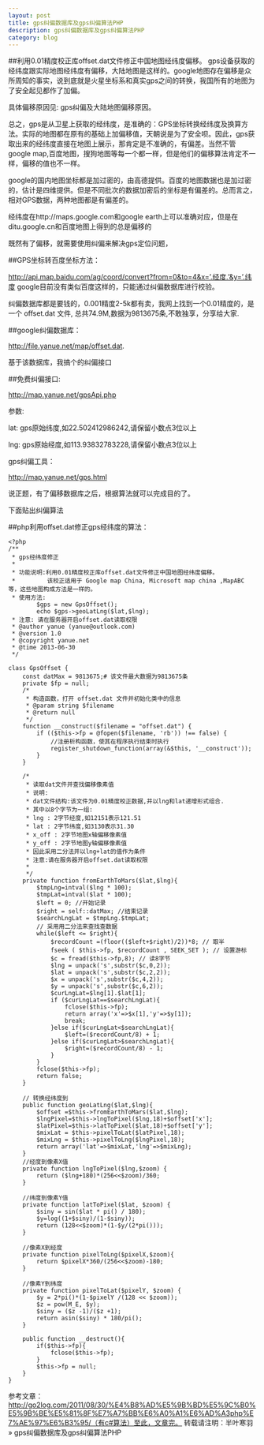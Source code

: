 ```yaml
---
layout: post
title: gps纠偏数据库及gps纠偏算法PHP
description: gps纠偏数据库及gps纠偏算法PHP
category: blog
---
```



##利用0.01精度校正库offset.dat文件修正中国地图经纬度偏移。
gps设备获取的经纬度跟实际地图经纬度有偏移，大陆地图是这样的。google地图存在偏移是众所周知的事实，说到底就是火星坐标系和真实gps之间的转换，我国所有的地图为了安全起见都作了加偏。

具体偏移原因见: gps纠偏及大陆地图偏移原因。

总之，gps是从卫星上获取的经纬度，是准确的：GPS坐标转换经纬度及换算方法。实际的地图都在原有的基础上加偏移值，天朝说是为了安全呗。因此，gps获取出来的经纬度直接在地图上展示，那肯定是不准确的，有偏差。当然不管google map,百度地图，搜狗地图等每一个都一样，但是他们的偏移算法肯定不一样，偏移的值也不一样。

google的国内地图坐标都是加过密的，由高德提供。百度的地图数据也是加过密的，估计是四维提供。但是不同批次的数据加密后的坐标是有偏差的。总而言之，相对GPS数据，两种地图都是有偏差的。

经纬度在http://maps.google.com和google earth上可以准确对应，但是在ditu.google.cn和百度地图上得到的总是偏移的

既然有了偏移，就需要使用纠偏来解决gps定位问题，

##GPS坐标转百度坐标方法：

http://api.map.baidu.com/ag/coord/convert?from=0&to=4&x=’.经度.’&y=’.纬度
google目前没有类似百度这样的，只能通过纠偏数据库进行校验。

纠偏数据库都是要钱的，0.001精度2-5k都有卖，我网上找到一个0.01精度的，是一个 offset.dat 文件, 总共74.9M,数据为9813675条,不敢独享，分享给大家.

##google纠偏数据库：

http://file.yanue.net/map/offset.dat.

基于该数据库，我搞个的纠偏接口

##免费纠偏接口: 

http://map.yanue.net/gpsApi.php

参数:

lat: gps原始纬度,如22.502412986242,请保留小数点3位以上

lng: gps原始经度,如113.93832783228,请保留小数点3位以上

gps纠偏工具：

http://map.yanue.net/gps.html

说正题，有了偏移数据库之后，根据算法就可以完成目的了。

下面贴出纠偏算法

##php利用offset.dat修正gps经纬度的算法：

	<?php
	/**
	 * gps经纬度修正
	 *
	 * 功能说明:利用0.01精度校正库offset.dat文件修正中国地图经纬度偏移。
	 *         该校正适用于 Google map China, Microsoft map china ,MapABC 等，这些地图构成方法是一样的。
	 * 使用方法:
			$gps = new GpsOffset();
			echo $gps->geoLatLng($lat,$lng);
	 * 注意: 请在服务器开启offset.dat读取权限
	 * @author yanue (yanue@outlook.com)
	 * @version 1.0
	 * @copyright yanue.net
	 * @time 2013-06-30
	 */

	class GpsOffset {
		const datMax = 9813675;# 该文件最大数据为9813675条
		private $fp = null;
		/*
		 * 构造函数，打开 offset.dat 文件并初始化类中的信息
		 * @param string $filename
		 * @return null
		 */
		function __construct($filename = "offset.dat") {
			if (($this->fp = @fopen($filename, 'rb')) !== false) {
				//注册析构函数，使其在程序执行结束时执行
				register_shutdown_function(array(&$this, '__construct'));
			}
		}

		/*
		 * 读取dat文件并查找偏移像素值
		 * 说明:
		 * dat文件结构:该文件为0.01精度校正数据,并以lng和lat递增形式组合.
		 * 其中以8个字节为一组:
		 * lng : 2字节经度,如12151表示121.51
		 * lat : 2字节纬度,如3130表示31.30
		 * x_off : 2字节地图x轴偏移像素值
		 * y_off : 2字节地图y轴偏移像素值
		 * 因此采用二分法并以lng+lat的值作为条件
		 * 注意:请在服务器开启offset.dat读取权限
		 *
		 */
		private function fromEarthToMars($lat,$lng){
			$tmpLng=intval($lng * 100);
			$tmpLat=intval($lat * 100);
			$left = 0; //开始记录
			$right = self::datMax; //结束记录
			$searchLngLat = $tmpLng.$tmpLat;
			// 采用用二分法来查找查数据
			while($left <= $right){
				$recordCount =(floor(($left+$right)/2))*8; // 取半
				fseek ( $this->fp, $recordCount , SEEK_SET ); // 设置游标
				$c = fread($this->fp,8); // 读8字节
				$lng = unpack('s',substr($c,0,2));
				$lat = unpack('s',substr($c,2,2));
				$x = unpack('s',substr($c,4,2));
				$y = unpack('s',substr($c,6,2));
				$curLngLat=$lng[1].$lat[1];
				if ($curLngLat==$searchLngLat){
					fclose($this->fp);
					return array('x'=>$x[1],'y'=>$y[1]);
					break;
				}else if($curLngLat<$searchLngLat){
					$left=($recordCount/8) + 1;
				}else if($curLngLat>$searchLngLat){
					$right=($recordCount/8) - 1;
				}
			}
			fclose($this->fp);
			return false;
		}

		// 转换经纬度到
		public function geoLatLng($lat,$lng){
			$offset =$this->fromEarthToMars($lat,$lng);
			$lngPixel=$this->lngToPixel($lng,18)+$offset['x'];
			$latPixel=$this->latToPixel($lat,18)+$offset['y'];
			$mixLat = $this->pixelToLat($latPixel,18);
			$mixLng = $this->pixelToLng($lngPixel,18);
			return array('lat'=>$mixLat,'lng'=>$mixLng);
		}
		//经度到像素X值
		private function lngToPixel($lng,$zoom) {
			return ($lng+180)*(256<<$zoom)/360;
		}

		//纬度到像素Y值
		private function latToPixel($lat, $zoom) {
			$siny = sin($lat * pi() / 180);
			$y=log((1+$siny)/(1-$siny));
			return (128<<$zoom)*(1-$y/(2*pi()));
		}

		//像素X到经度
		private function pixelToLng($pixelX,$zoom){
			return $pixelX*360/(256<<$zoom)-180;
		}

		//像素Y到纬度
		private function pixelToLat($pixelY, $zoom) {
			$y = 2*pi()*(1-$pixelY /(128 << $zoom));
			$z = pow(M_E, $y);
			$siny = ($z -1)/($z +1);
			return asin($siny) * 180/pi();
		}

		public function __destruct(){
			if($this->fp){
				fclose($this->fp);
			}
			$this->fp = null;
		}
	}
参考文章：http://go2log.com/2011/08/30/%E4%B8%AD%E5%9B%BD%E5%9C%B0%E5%9B%BE%E5%81%8F%E7%A7%BB%E6%A0%A1%E6%AD%A3php%E7%AE%97%E6%B3%95/（有c#算法）至此，文章完。 
转载请注明：半叶寒羽 » gps纠偏数据库及gps纠偏算法PHP